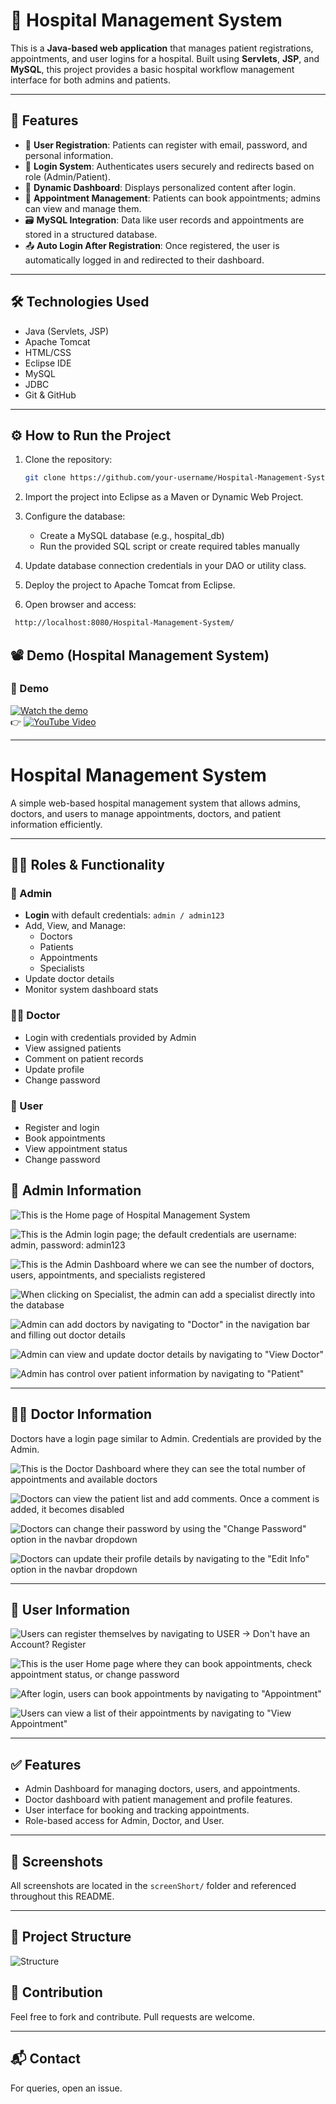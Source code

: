 # 🏥 Hospital Management System

This is a **Java-based web application** that manages patient registrations, appointments, and user logins for a hospital. Built using **Servlets**, **JSP**, and **MySQL**, this project provides a basic hospital workflow management interface for both admins and patients.

---

## 📌 Features

- 🧾 **User Registration**: Patients can register with email, password, and personal information.
- 🔐 **Login System**: Authenticates users securely and redirects based on role (Admin/Patient).
- 📄 **Dynamic Dashboard**: Displays personalized content after login.
- 🏥 **Appointment Management**: Patients can book appointments; admins can view and manage them.
- 🗃️ **MySQL Integration**: Data like user records and appointments are stored in a structured database.
- 📤 **Auto Login After Registration**: Once registered, the user is automatically logged in and redirected to their dashboard.

---

## 🛠️ Technologies Used

- Java (Servlets, JSP)
- Apache Tomcat
- HTML/CSS
- Eclipse IDE
- MySQL
- JDBC
- Git & GitHub

---

## ⚙️ How to Run the Project

1. Clone the repository:
   ```bash
   git clone https://github.com/your-username/Hospital-Management-System.git
   ```
2. Import the project into Eclipse as a Maven or Dynamic Web Project.

3. Configure the database:
   - Create a MySQL database (e.g., hospital_db)
   - Run the provided SQL script or create required tables manually
     
4. Update database connection credentials in your DAO or utility class.

5. Deploy the project to Apache Tomcat from Eclipse.

6. Open browser and access:
```bash
 http://localhost:8080/Hospital-Management-System/
```
## 📽️ Demo (Hospital Management System)
### 🎥 Demo

[![Watch the demo](https://img.youtube.com/vi/1bVi-upXNs4/0.jpg)](https://youtu.be/1bVi-upXNs4)  
👉 [![YouTube Video](https://img.shields.io/badge/Watch%20on-YouTube-red?logo=youtube)](https://youtu.be/1bVi-upXNs4)

---
# Hospital Management System

A simple web-based hospital management system that allows admins, doctors, and users to manage appointments, doctors, and patient information efficiently.

---
## 👨‍⚕️ Roles & Functionality

### 🔐 Admin

- **Login** with default credentials: `admin / admin123`
- Add, View, and Manage:
  - Doctors
  - Patients
  - Appointments
  - Specialists
- Update doctor details
- Monitor system dashboard stats

### 👨‍⚕️ Doctor

- Login with credentials provided by Admin
- View assigned patients
- Comment on patient records
- Update profile
- Change password

### 👤 User

- Register and login
- Book appointments
- View appointment status
- Change password


## 📌 Admin Information

![This is the Home page of Hospital Management System](screenShort/1.png)

![This is the Admin login page; the default credentials are username: admin, password: admin123](screenShort/2.png)

![This is the Admin Dashboard where we can see the number of doctors, users, appointments, and specialists registered](screenShort/3.png)

![When clicking on Specialist, the admin can add a specialist directly into the database](screenShort/4.png)

![Admin can add doctors by navigating to "Doctor" in the navigation bar and filling out doctor details](screenShort/5.png)

![Admin can view and update doctor details by navigating to "View Doctor"](screenShort/6.png)

![Admin has control over patient information by navigating to "Patient"](screenShort/7.png)

---

## 👨‍⚕️ Doctor Information

Doctors have a login page similar to Admin. Credentials are provided by the Admin.

![This is the Doctor Dashboard where they can see the total number of appointments and available doctors](screenShort/8.png)

![Doctors can view the patient list and add comments. Once a comment is added, it becomes disabled](screenShort/9.png)

![Doctors can change their password by using the "Change Password" option in the navbar dropdown](screenShort/10.png)

![Doctors can update their profile details by navigating to the "Edit Info" option in the navbar dropdown](screenShort/11.png)

---

## 👤 User Information

![Users can register themselves by navigating to USER → Don't have an Account? Register](screenShort/13.png)

![This is the user Home page where they can book appointments, check appointment status, or change password](screenShort/12.png)

![After login, users can book appointments by navigating to "Appointment"](screenShort/14.png)

![Users can view a list of their appointments by navigating to "View Appointment"](screenShort/15.png)

---

## ✅ Features

- Admin Dashboard for managing doctors, users, and appointments.
- Doctor dashboard with patient management and profile features.
- User interface for booking and tracking appointments.
- Role-based access for Admin, Doctor, and User.

---

## 📸 Screenshots

All screenshots are located in the `screenShort/` folder and referenced throughout this README.

---

## 📂 Project Structure
![Structure](screenShort/structure.png)

## 🙌 Contribution

Feel free to fork and contribute. Pull requests are welcome.

---

## 📬 Contact

For queries, open an issue.


